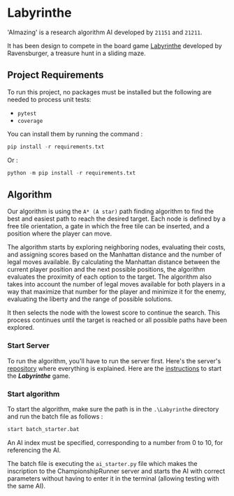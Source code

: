 # Labyrinthe

'AImazing' is a research algorithm AI developed by `21151` and `21211`.

It has been design to compete in the board game [Labyrinthe](https://www.ravensburger.org/frbe/produits/jeux/jeux-de-soci%C3%A9t%C3%A9-pour-la-famille/labyrinthe-26743/index.html) developed by Ravensburger, a treasure hunt in a sliding maze.

## Project Requirements

To run this project, no packages must be installed but the following are needed to process unit tests:

- `pytest`
- `coverage`

You can install them by running the command :

```python
pip install -r requirements.txt
```

Or :

```python
python -m pip install -r requirements.txt
```

## Algorithm

Our algorithm is using the `A* (A star)` path finding algorithm to find the best and easiest path to reach the desired target.
Each node is defined by a free tile orientation, a gate in which the free tile can be inserted, and a position where the player can move.

The algorithm starts by exploring neighboring nodes, evaluating their costs, and assigning scores based on the Manhattan distance and the number of legal moves available.
By calculating the Manhattan distance between the current player position and the next possible positions, the algorithm evaluates the proximity of each option to the target.
The algorithm also takes into account the number of legal moves available for both players in a way that maximize that number for the player and minimize it for the enemy, evaluating the liberty and the range of possible solutions.

It then selects the node with the lowest score to continue the search. This process continues until the target is reached or all possible paths have been explored.

### Start Server

To run the algorithm, you'll have to run the server first. Here's the server's [repository](https://github.com/qlurkin/PI2CChampionshipRunner.git) where everything is explained. 
Here are the [instructions](https://github.com/qlurkin/PI2CChampionshipRunner/tree/main/games/labyrinthe) to start the ***Labyrinthe*** game.

### Start algorithm

To start the algorithm, make sure the path is in the `.\Labyrinthe` directory and run the batch file as follows :

```python
start batch_starter.bat
```

An AI index must be specified, corresponding to a number from 0 to 10, for referencing the AI.

The batch file is executing the `ai_starter.py` file which makes the inscription to the ChampionshipRunner server and starts the AI with correct parameters without having to enter it in the terminal (allowing testing with the same AI).
